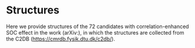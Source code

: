 # Structures

Here we provide structures of the 72 candidates with correlation-enhanced SOC effect in the work (arXiv:), in which the structures are collected from the C2DB (https://cmrdb.fysik.dtu.dk/c2db/). 
